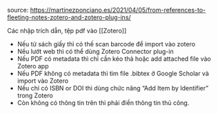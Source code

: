source: https://martinezponciano.es/2021/04/05/from-references-to-fleeting-notes-zotero-and-zotero-plug-ins/

Các nhập trích dẫn, tệp pdf vào [[Zotero]]
-   Nếu từ sách giấy thì có thế scan barcode để import vào zotero
-   Nếu lướt web thì có thể dùng Zotero Connector plug-in
-   Nếu PDF có metadata thì chỉ cần kéo thả hoặc add attached file vào Zotero app
-   Nếu PDF không có metadata thì tìm file .bibtex ở Google Scholar và import vào Zotero
-   Nếu chỉ có ISBN or DOI thì dùng chức năng “Add Item by Identifier” trong Zotero
-   Còn không có thông tin trên thì phải điền thông tin thủ công.